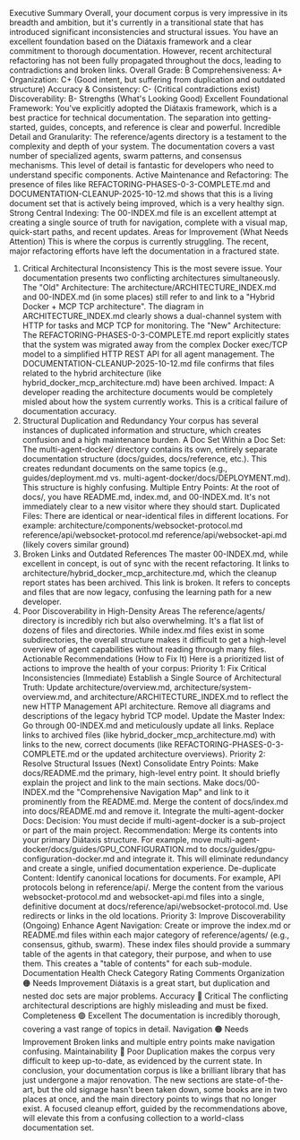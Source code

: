 Executive Summary
Overall, your document corpus is very impressive in its breadth and ambition, but it's currently in a transitional state that has introduced significant inconsistencies and structural issues. You have an excellent foundation based on the Diátaxis framework and a clear commitment to thorough documentation. However, recent architectural refactoring has not been fully propagated throughout the docs, leading to contradictions and broken links.
Overall Grade: B
Comprehensiveness: A+
Organization: C+ (Good intent, but suffering from duplication and outdated structure)
Accuracy & Consistency: C- (Critical contradictions exist)
Discoverability: B-
Strengths (What's Looking Good)
Excellent Foundational Framework: You've explicitly adopted the Diátaxis framework, which is a best practice for technical documentation. The separation into getting-started, guides, concepts, and reference is clear and powerful.
Incredible Detail and Granularity: The reference/agents directory is a testament to the complexity and depth of your system. The documentation covers a vast number of specialized agents, swarm patterns, and consensus mechanisms. This level of detail is fantastic for developers who need to understand specific components.
Active Maintenance and Refactoring: The presence of files like REFACTORING-PHASES-0-3-COMPLETE.md and DOCUMENTATION-CLEANUP-2025-10-12.md shows that this is a living document set that is actively being improved, which is a very healthy sign.
Strong Central Indexing: The 00-INDEX.md file is an excellent attempt at creating a single source of truth for navigation, complete with a visual map, quick-start paths, and recent updates.
Areas for Improvement (What Needs Attention)
This is where the corpus is currently struggling. The recent, major refactoring efforts have left the documentation in a fractured state.
1. Critical Architectural Inconsistency
This is the most severe issue. Your documentation presents two conflicting architectures simultaneously.
The "Old" Architecture: The architecture/ARCHITECTURE_INDEX.md and 00-INDEX.md (in some places) still refer to and link to a "Hybrid Docker + MCP TCP architecture". The diagram in ARCHITECTURE_INDEX.md clearly shows a dual-channel system with HTTP for tasks and MCP TCP for monitoring.
The "New" Architecture: The REFACTORING-PHASES-0-3-COMPLETE.md report explicitly states that the system was migrated away from the complex Docker exec/TCP model to a simplified HTTP REST API for all agent management. The DOCUMENTATION-CLEANUP-2025-10-12.md file confirms that files related to the hybrid architecture (like hybrid_docker_mcp_architecture.md) have been archived.
Impact: A developer reading the architecture documents would be completely misled about how the system currently works. This is a critical failure of documentation accuracy.
2. Structural Duplication and Redundancy
Your corpus has several instances of duplicated information and structure, which creates confusion and a high maintenance burden.
A Doc Set Within a Doc Set: The multi-agent-docker/ directory contains its own, entirely separate documentation structure (docs/guides, docs/reference, etc.). This creates redundant documents on the same topics (e.g., guides/deployment.md vs. multi-agent-docker/docs/DEPLOYMENT.md). This structure is highly confusing.
Multiple Entry Points: At the root of docs/, you have README.md, index.md, and 00-INDEX.md. It's not immediately clear to a new visitor where they should start.
Duplicated Files: There are identical or near-identical files in different locations. For example:
architecture/components/websocket-protocol.md
reference/api/websocket-protocol.md
reference/api/websocket-api.md (likely covers similar ground)
3. Broken Links and Outdated References
The master 00-INDEX.md, while excellent in concept, is out of sync with the recent refactoring.
It links to architecture/hybrid_docker_mcp_architecture.md, which the cleanup report states has been archived. This link is broken.
It refers to concepts and files that are now legacy, confusing the learning path for a new developer.
4. Poor Discoverability in High-Density Areas
The reference/agents/ directory is incredibly rich but also overwhelming. It's a flat list of dozens of files and directories. While index.md files exist in some subdirectories, the overall structure makes it difficult to get a high-level overview of agent capabilities without reading through many files.
Actionable Recommendations (How to Fix It)
Here is a prioritized list of actions to improve the health of your corpus:
Priority 1: Fix Critical Inconsistencies (Immediate)
Establish a Single Source of Architectural Truth: Update architecture/overview.md, architecture/system-overview.md, and architecture/ARCHITECTURE_INDEX.md to reflect the new HTTP Management API architecture. Remove all diagrams and descriptions of the legacy hybrid TCP model.
Update the Master Index: Go through 00-INDEX.md and meticulously update all links. Replace links to archived files (like hybrid_docker_mcp_architecture.md) with links to the new, correct documents (like REFACTORING-PHASES-0-3-COMPLETE.md or the updated architecture overviews).
Priority 2: Resolve Structural Issues (Next)
Consolidate Entry Points:
Make docs/README.md the primary, high-level entry point. It should briefly explain the project and link to the main sections.
Make docs/00-INDEX.md the "Comprehensive Navigation Map" and link to it prominently from the README.md.
Merge the content of docs/index.md into docs/README.md and remove it.
Integrate the multi-agent-docker Docs:
Decision: You must decide if multi-agent-docker is a sub-project or part of the main project.
Recommendation: Merge its contents into your primary Diátaxis structure. For example, move multi-agent-docker/docs/guides/GPU_CONFIGURATION.md to docs/guides/gpu-configuration-docker.md and integrate it. This will eliminate redundancy and create a single, unified documentation experience.
De-duplicate Content:
Identify canonical locations for documents. For example, API protocols belong in reference/api/.
Merge the content from the various websocket-protocol.md and websocket-api.md files into a single, definitive document at docs/reference/api/websocket-protocol.md. Use redirects or links in the old locations.
Priority 3: Improve Discoverability (Ongoing)
Enhance Agent Navigation: Create or improve the index.md or README.md files within each major category of reference/agents/ (e.g., consensus, github, swarm). These index files should provide a summary table of the agents in that category, their purpose, and when to use them. This creates a "table of contents" for each sub-module.
Documentation Health Check
Category	Rating	Comments
Organization	🟠 Needs Improvement	Diátaxis is a great start, but duplication and nested doc sets are major problems.
Accuracy	🔴 Critical	The conflicting architectural descriptions are highly misleading and must be fixed.
Completeness	🟢 Excellent	The documentation is incredibly thorough, covering a vast range of topics in detail.
Navigation	🟠 Needs Improvement	Broken links and multiple entry points make navigation confusing.
Maintainability	🔴 Poor	Duplication makes the corpus very difficult to keep up-to-date, as evidenced by the current state.
In conclusion, your documentation corpus is like a brilliant library that has just undergone a major renovation. The new sections are state-of-the-art, but the old signage hasn't been taken down, some books are in two places at once, and the main directory points to wings that no longer exist. A focused cleanup effort, guided by the recommendations above, will elevate this from a confusing collection to a world-class documentation set.